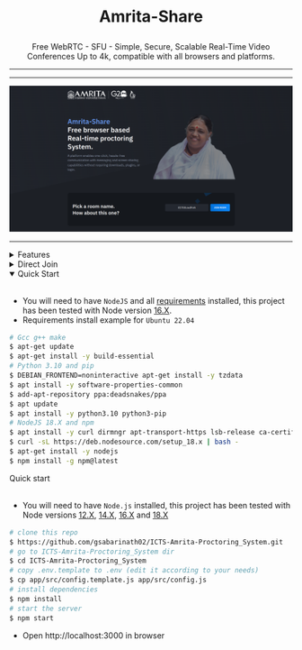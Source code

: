 # <p align="center">Amrita-Share</p>

<p align="center">Free WebRTC - SFU - Simple, Secure, Scalable Real-Time Video Conferences Up to 4k, compatible with all browsers and platforms.</p>

<hr />

<p align="center">
  
</p>

<hr />

<p align="center">
    <a href="">
        <img src="public/images/readme.png">
    </a>
</p>

<hr />

<details>
<summary>Features</summary>

<br/>

- Is `100% Free` - `Open Source` - `Self Hosted` and [PWA](https://en.wikipedia.org/wiki/Progressive_web_application)!
- No download, plug-in or login required, entirely browser-based.
- Unlimited number of conference rooms, without call time limitation.
- Desktop and Mobile compatible.
- Optimized Room URL Sharing for mobile.
- Possibility to Password protect the Room for the meeting.
- Lobby mode lets you protect your meeting by only allowing people to enter after a formal approval by a moderator.
- Webcam Streaming up to 4K quality (Front - Rear for mobile).
- Echo cancellation and noise suppression that makes your audio crystal clear.
- Screen Sharing to present documents, slides, and more ...
- File Sharing (with drag-and-drop), share any files to your participants in the room
- Take a snapshot from the video frame(screen/cam) to save it as an image on your device.
- Chat with Emoji Picker to show you feeling, private messages, Markdown support, possibility to Save the conversations, and many more.
- Speech recognition, execute the app features simply with your voice.
- Advance collaborative whiteboard for the teachers.
- Select Microphone - Speaker and Video source.
- Recording your Screen, Audio, or Video.
- Share any YouTube video in real-time to your participants.
- Share any mp4, webm, ogg video in real-time to your participants with possibility to download it.
- Full-Screen Mode on mouse click on the Video element, Zoom In/Out on video mouse wheel.
- Possibility to Change UI Themes.
- Possibility to protect your Host with username and password (default disabled).
- Supports [REST API](app/api/README.md) (Application Programming Interface).
- [Slack](https://api.slack.com/apps/) API integration.
- [Sentry](https://sentry.io/) error reporting.

</details>

<details>
<summary>Direct Join</summary>

<br/>

  | Params   | Type           | Description     |
  | -------- | -------------- | --------------- |
  | room     | string         | room Id         |
  | password | string/boolean | room password   |
  | name     | string         | user name       |
  | audio    | boolean        | audio stream    |
  | video    | boolean        | video stream    |
  | screen   | boolean        | screen stream   |
  | notify   | boolean        | welcome message |

</details>

<details open>
<summary>Quick Start</summary>

<br/>

- You will need to have `NodeJS` and all [requirements](https://mediasoup.org/documentation/v3/mediasoup/installation/#requirements) installed, this project has been tested with Node version [16.X](https://nodejs.org/en/blog/release/v18.15.0/).
- Requirements install example for `Ubuntu 22.04`

```bash
# Gcc g++ make
$ apt-get update
$ apt-get install -y build-essential
# Python 3.10 and pip
$ DEBIAN_FRONTEND=noninteractive apt-get install -y tzdata
$ apt install -y software-properties-common
$ add-apt-repository ppa:deadsnakes/ppa
$ apt update
$ apt install -y python3.10 python3-pip
# NodeJS 18.X and npm
$ apt install -y curl dirmngr apt-transport-https lsb-release ca-certificates
$ curl -sL https://deb.nodesource.com/setup_18.x | bash -
$ apt-get install -y nodejs
$ npm install -g npm@latest
```

<summary>Quick start</summary>

<br/>

-   You will need to have `Node.js` installed, this project has been tested with Node versions [12.X](https://nodejs.org/en/blog/release/v12.22.1/), [14.X](https://nodejs.org/en/blog/release/v14.17.5/), [16.X](https://nodejs.org/en/blog/release/v16.15.0/) and [18.X](https://nodejs.org/en/blog/release/v18.15.0/)

```bash
# clone this repo
$ https://github.com/gsabarinath02/ICTS-Amrita-Proctoring_System.git
# go to ICTS-Amrita-Proctoring_System dir
$ cd ICTS-Amrita-Proctoring_System
# copy .env.template to .env (edit it according to your needs)
$ cp app/src/config.template.js app/src/config.js
# install dependencies
$ npm install
# start the server
$ npm start
```

-   Open http://localhost:3000 in browser

</details>

